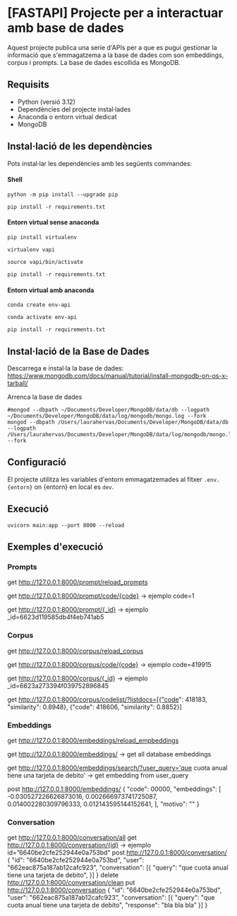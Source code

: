 # [FASTAPI] Projecte per a interactuar amb base de dades

Aquest projecte publica una serie d'APIs per a que es pugui gestionar la informació que s'emmagatzema a la base de dades com son embeddings, corpus i prompts. La base de dades escollida es MongoDB.

## Requisits

- Python (versió 3.12)
- Dependències del projecte instal·lades
- Anaconda o entorn virtual dedicat
- MongoDB

## Instal·lació de les dependències

Pots instal·lar les dependències amb les següents commandes:

#### Shell

```shell
python -m pip install --upgrade pip
```

```shell
pip install -r requirements.txt
```

#### Entorn virtual sense anaconda

```shell
pip install virtualenv
```

```shell
virtualenv vapi      
```

```shell
source vapi/bin/activate   
```

```shell
pip install -r requirements.txt
```

#### Entorn virtual amb anaconda

```shell
conda create env-api
```

```shell
conda activate env-api
```

```shell
pip install -r requirements.txt
```

## Instal·lació de la Base de Dades

Descarrega e instal·la la base de dades:
https://www.mongodb.com/docs/manual/tutorial/install-mongodb-on-os-x-tarball/

Arrenca la base de dades

```shell
#mongod --dbpath ~/Documents/Developer/MongoDB/data/db --logpath ~/Documents/Developer/MongoDB/data/log/mongodb/mongo.log --fork
mongod --dbpath /Users/laurahervas/Documents/Developer/MongoDB/data/db --logpath /Users/laurahervas/Documents/Developer/MongoDB/data/log/mongodb/mongo.log --fork
```

## Configuració

El projecte utilitza les variables d'entorn emmagatzemades al fitxer `.env.{entorn}` on {entorn} en local es `dev`.

## Execució

```shell
uvicorn main:app --port 8000 --reload
```

## Exemples d'execució

### Prompts

get http://127.0.0.1:8000/prompt/reload_prompts

get http://127.0.0.1:8000/prompt/code/{code} -> ejemplo code=1

get http://127.0.0.1:8000/prompt/{_id} -> ejemplo _id=6623d119585db4f4eb741ab5


### Corpus
get http://127.0.0.1:8000/corpus/reload_corpus

get http://127.0.0.1:8000/corpus/code/{code} -> ejemplo code=419915

get http://127.0.0.1:8000/corpus/{_id} -> ejemplo _id=6623a273394f039752896845

get http://127.0.0.1:8000/corpus/codelist/?listdocs=[{"code": 418183, "similarity": 0.8948}, {"code": 418606, "similarity": 0.8852}]

### Embeddings
get http://127.0.0.1:8000/embeddings/reload_empbeddings 

get http://127.0.0.1:8000/embeddings/ -> get all database embeddings

get http://127.0.0.1:8000/embeddings/search/?user_query='que cuota anual tiene una tarjeta de debito' -> get embedding from user_query

post http://127.0.0.1:8000/embeddings/
{
"code": 00000,
"embeddings": [
    -0.030527226626873016,
    0.002666973741725087,
    0.014002280309796333,
    0.012143595144152641,
],
 "motivo": ""
}
### Conversation
get http://127.0.0.1:8000/conversation/all
get http://127.0.0.1:8000/conversation/{id} -> ejemplo id=”6640be2cfe252944e0a753bd”
post http://127.0.0.1:8000/conversation/  
{
  "id": "6640be2cfe252944e0a753bd",
  "user": "662eac875a187ab12cafc923", 
  "conversation": [{
      "query": "que cuota anual tiene una tarjeta de debito",
    }]
}
delete http://127.0.0.1:8000/conversation/clean
put http://127.0.0.1:8000/conversation
{
  "id": "6640be2cfe252944e0a753bd",
  "user": "662eac875a187ab12cafc923", 
  "conversation": [{
      "query": "que cuota anual tiene una tarjeta de debito",
      "response": "bla bla bla”
    }]
}





